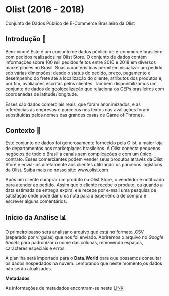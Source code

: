 # Olist (2016 - 2018)
 Conjunto de Dados Público de E-Commerce Brasileiro da Olist

## Introdução 📓

Bem-vindo! Este é um conjunto de dados público de e-commerce brasileiro com pedidos realizados na Olist Store. O conjunto de dados contém informações sobre 100 mil pedidos feitos entre 2016 e 2018 em diversos marketplaces no Brasil. Suas características permitem visualizar um pedido sob várias dimensões: desde o status do pedido, preço, pagamento e desempenho do frete até a localização do cliente, atributos dos produtos e, por fim, avaliações escritas pelos clientes. Também disponibilizamos um conjunto de dados de geolocalização que relaciona os CEPs brasileiros com coordenadas de latitude/longitude.

Esses são dados comerciais reais, que foram anonimizados, e as referências às empresas e parceiros nos textos das avaliações foram substituídas pelos nomes das grandes casas de Game of Thrones.

## Contexto 📨
Este conjunto de dados foi generosamente fornecido pela Olist, a maior loja de departamentos nos marketplaces brasileiros. A Olist conecta pequenos negócios de todo o Brasil a canais sem complicações e com um único contrato. Esses comerciantes podem vender seus produtos através da Olist Store e enviá-los diretamente aos clientes utilizando os parceiros logísticos da Olist. Saiba mais no nosso site: www.olist.com

Após um cliente comprar um produto na Olist Store, o vendedor é notificado para atender ao pedido. Assim que o cliente recebe o produto, ou quando a data estimada de entrega expira, ele recebe por e-mail uma pesquisa de satisfação onde pode dar uma nota para a experiência de compra e escrever alguns comentários.

## Início da Análise 📊

O primeiro passo será analisar o arquivo que está no formato .CSV (separado por vírgulas) que nos foi enviado.
Abriremos o arquivo no *Google Sheets* para padronizar o nome das colunas, removendo espaços, caracteres especiais e erros.

A planilha será importada para o **Data.World** para que possamos consultar os dados hospedados na nuvem.
Lembrando que neste momento,os dados não serão atualizados.

**Metadados**

As informações de metadados encontram-se neste [LINK](/Metadados.txt)
